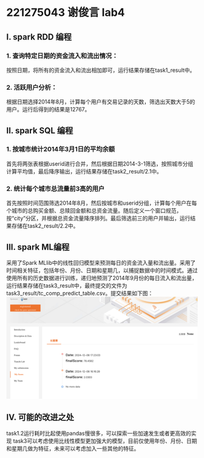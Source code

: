 # 221275043 谢俊言 lab4
## I. spark RDD 编程
### 1. 查询特定⽇期的资⾦流⼊和流出情况：
按照日期，将所有的资金流入和流出相加即可，运行结果存储在task1_result中。
### 2. 活跃用户分析：
根据日期选择2014年8月，计算每个用户有交易记录的天数，筛选出天数大于5的用户。运行后得到的结果是12767。
## II. spark SQL 编程
### 1. 按城市统计2014年3⽉1⽇的平均余额
首先将两张表根据userid进行合并，然后根据日期2014-3-1筛选，按照城市分组计算平均值，最后降序输出，运行结果存储在task2_result/2.1中。
### 2. 统计每个城市总流量前3⾼的⽤户
首先按照时间范围筛选2014年8月，然后按城市和userid分组，计算每个用户在每个城市的总购买金额、总赎回金额和总资金流量。随后定义一个窗口规范，按“city”分区，并根据总资金流量降序排列。最后筛选前三的用户并输出，运行结果存储在task2_result/2.2中。
## III. spark ML编程
采用了Spark MLlib中的线性回归模型来预测每日的资金流入量和流出量。采用了时间相关特征，包括年份、月份、日期和星期几，以捕捉数据中的时间模式。通过使用所有的历史数据进行训练，递归地预测了2014年9月份的每日流入和流出量，运行结果存储在task3_result中，最终提交的文件为task3_result/tc_comp_predict_table.csv。提交结果如下图：
![](images/image.png)
## IV. 可能的改进之处
task1.2运行耗时比起使用pandas慢很多，可以探索一些加速发生或者更高效的实现
task3可以考虑使用比线性模型更加强大的模型，目前仅使用年份、月份、日期和星期几做为特征，未来可以考虑加入一些其他的特征。